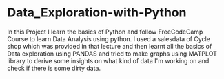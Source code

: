 # Data_Exploration-with-Python
In this Project I learn the basics of Python and follow  FreeCodeCamp Course to learn Data Analysis using python.
I used a salesdata of Cycle shop which was provided in that lecture and then learnt all the basics of Data exploration using PANDAS and tried to make graphs using MATPLOT library to derive some insights on what kind of data I'm working on and check if there is some dirty data.
